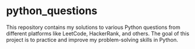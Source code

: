 # python_questions
This repository contains my solutions to various Python questions from different platforms like LeetCode, HackerRank, and others. The goal of this project is to practice and improve my problem-solving skills in Python.
